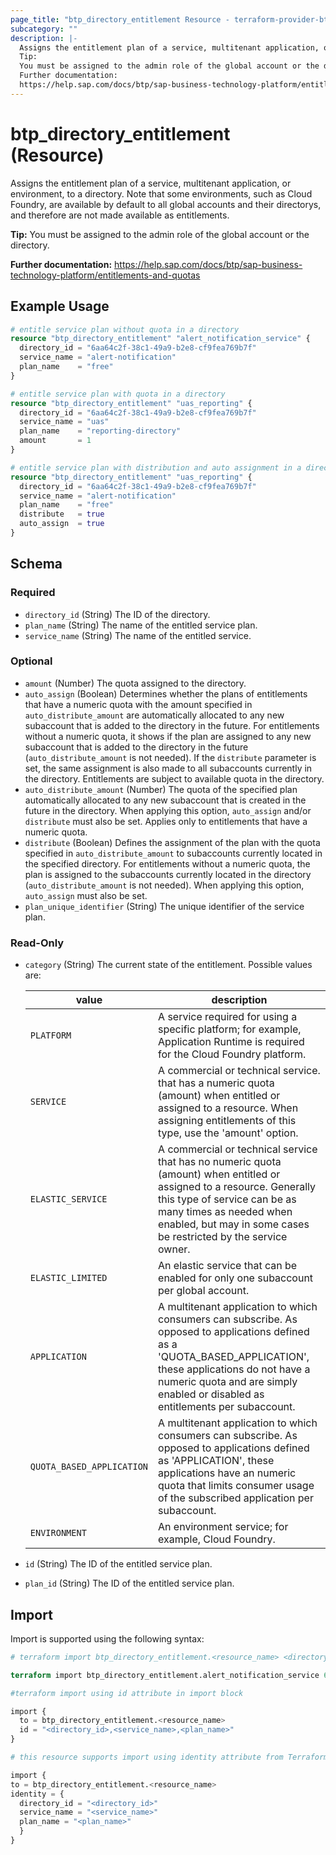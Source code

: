 ```yaml
---
page_title: "btp_directory_entitlement Resource - terraform-provider-btp"
subcategory: ""
description: |-
  Assigns the entitlement plan of a service, multitenant application, or environment, to a directory. Note that some environments, such as Cloud Foundry, are available by default to all global accounts and their directorys, and therefore are not made available as entitlements.
  Tip:
  You must be assigned to the admin role of the global account or the directory.
  Further documentation:
  https://help.sap.com/docs/btp/sap-business-technology-platform/entitlements-and-quotas
---
```


# btp_directory_entitlement (Resource)

Assigns the entitlement plan of a service, multitenant application, or environment, to a directory. Note that some environments, such as Cloud Foundry, are available by default to all global accounts and their directorys, and therefore are not made available as entitlements.

__Tip:__
You must be assigned to the admin role of the global account or the directory.

__Further documentation:__
<https://help.sap.com/docs/btp/sap-business-technology-platform/entitlements-and-quotas>

## Example Usage

```terraform
# entitle service plan without quota in a directory
resource "btp_directory_entitlement" "alert_notification_service" {
  directory_id = "6aa64c2f-38c1-49a9-b2e8-cf9fea769b7f"
  service_name = "alert-notification"
  plan_name    = "free"
}

# entitle service plan with quota in a directory
resource "btp_directory_entitlement" "uas_reporting" {
  directory_id = "6aa64c2f-38c1-49a9-b2e8-cf9fea769b7f"
  service_name = "uas"
  plan_name    = "reporting-directory"
  amount       = 1
}

# entitle service plan with distribution and auto assignment in a directory
resource "btp_directory_entitlement" "uas_reporting" {
  directory_id = "6aa64c2f-38c1-49a9-b2e8-cf9fea769b7f"
  service_name = "alert-notification"
  plan_name    = "free"
  distribute   = true
  auto_assign  = true
}
```

<!-- schema generated by tfplugindocs -->
## Schema

### Required

- `directory_id` (String) The ID of the directory.
- `plan_name` (String) The name of the entitled service plan.
- `service_name` (String) The name of the entitled service.

### Optional

- `amount` (Number) The quota assigned to the directory.
- `auto_assign` (Boolean) Determines whether the plans of entitlements that have a numeric quota with the amount specified in `auto_distribute_amount` are automatically allocated to any new subaccount that is added to the directory in the future. For entitlements without a numeric quota, it shows if the plan are assigned to any new subaccount that is added to the directory in the future (`auto_distribute_amount` is not needed). If the `distribute` parameter is set, the same assignment is also made to all subaccounts currently in the directory. Entitlements are subject to available quota in the directory.
- `auto_distribute_amount` (Number) The quota of the specified plan automatically allocated to any new subaccount that is created in the future in the directory. When applying this option, `auto_assign` and/or `distribute` must also be set. Applies only to entitlements that have a numeric quota.
- `distribute` (Boolean) Defines the assignment of the plan with the quota specified in `auto_distribute_amount` to subaccounts currently located in the specified directory. For entitlements without a numeric quota, the plan is assigned to the subaccounts currently located in the directory (`auto_distribute_amount` is not needed). When applying this option, `auto_assign` must also be set.
- `plan_unique_identifier` (String) The unique identifier of the service plan.

### Read-Only

- `category` (String) The current state of the entitlement. Possible values are: 
 
  | value | description | 
  | --- | --- | 
  | `PLATFORM` |  A service required for using a specific platform; for example, Application Runtime is required for the Cloud Foundry platform. | 
  | `SERVICE` | A commercial or technical service. that has a numeric quota (amount) when entitled or assigned to a resource. When assigning entitlements of this type, use the 'amount' option. | 
  | `ELASTIC_SERVICE` | A commercial or technical service that has no numeric quota (amount) when entitled or assigned to a resource. Generally this type of service can be as many times as needed when enabled, but may in some cases be restricted by the service owner. | 
  | `ELASTIC_LIMITED` | An elastic service that can be enabled for only one subaccount per global account. | 
  | `APPLICATION` | A multitenant application to which consumers can subscribe. As opposed to applications defined as a 'QUOTA_BASED_APPLICATION', these applications do not have a numeric quota and are simply enabled or disabled as entitlements per subaccount. | 
  | `QUOTA_BASED_APPLICATION` | A multitenant application to which consumers can subscribe. As opposed to applications defined as 'APPLICATION', these applications have an numeric quota that limits consumer usage of the subscribed application per subaccount. | 
  | `ENVIRONMENT` |  An environment service; for example, Cloud Foundry. |
- `id` (String) The ID of the entitled service plan.
- `plan_id` (String) The ID of the entitled service plan.

## Import

Import is supported using the following syntax:

```terraform
# terraform import btp_directory_entitlement.<resource_name> <directory_id>,<service_name>,<plan_name>

terraform import btp_directory_entitlement.alert_notification_service 6aa64c2f-38c1-49a9-b2e8-cf9fea769b7f,alert-notification,free

#terraform import using id attribute in import block

import {
  to = btp_directory_entitlement.<resource_name>
  id = "<directory_id>,<service_name>,<plan_name>"
}

# this resource supports import using identity attribute from Terraform version 1.12 or higher

import {
to = btp_directory_entitlement.<resource_name>
identity = {
  directory_id = "<directory_id>"
  service_name = "<service_name>"
  plan_name = "<plan_name>"
  }
}
```
